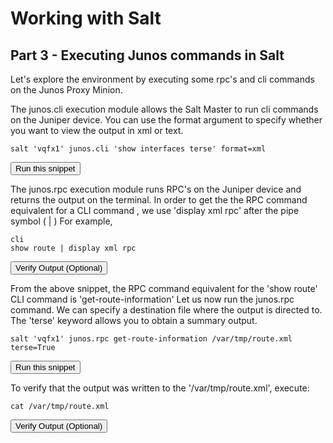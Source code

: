 # Working with Salt
## Part 3 - Executing Junos commands in Salt

Let's explore the environment by executing some rpc's and cli commands on the Junos Proxy Minion.


The junos.cli execution module allows the Salt Master to run cli commands on the Juniper device. You can use the  format argument to specify whether you want to view the output in xml or text. 

```
salt 'vqfx1' junos.cli 'show interfaces terse' format=xml
```
<button type="button" class="btn btn-primary btn-sm" onclick="runSnippetInTab('salt1', 0)">Run this snippet</button>

The junos.rpc execution module runs RPC's on the Juniper device and returns the output on the terminal. 
In order to get the the RPC command equivalent for a CLI command , we use 'display xml rpc' after the pipe symbol ( | )
For example,

```
cli
show route | display xml rpc
```
<button type="button" class="btn btn-primary btn-sm" onclick="runSnippetInTab('vqfx1', 1)">Verify Output (Optional)</button>

From the above snippet, the RPC command equivalent for the 'show route' CLI command is 'get-route-information'
Let us now run the junos.rpc command. We can specify a destination file where the output is directed to. The 'terse' keyword allows you to obtain a summary output.

```
salt 'vqfx1' junos.rpc get-route-information /var/tmp/route.xml terse=True
```
<button type="button" class="btn btn-primary btn-sm" onclick="runSnippetInTab('salt1', 2)">Run this snippet</button>

To verify that the output was written to the '/var/tmp/route.xml', execute:
```
cat /var/tmp/route.xml
```
<button type="button" class="btn btn-primary btn-sm" onclick="runSnippetInTab('salt1', 4)">Verify Output (Optional)</button>
